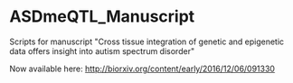 # ASDmeQTL_Manuscript
Scripts for manuscript "Cross tissue integration of genetic and epigenetic data offers insight into autism spectrum disorder"

Now available here: http://biorxiv.org/content/early/2016/12/06/091330
